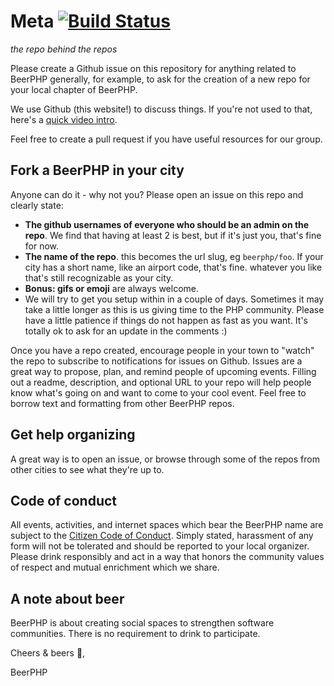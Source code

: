 Meta [![Build Status](https://travis-ci.org/beerphp/meta.svg?branch=master)](https://travis-ci.org/beerphp/meta)
====

*the repo behind the repos*

Please create a Github issue on this repository for anything related to BeerPHP generally,
for example, to ask for the creation of a new repo for your local chapter of BeerPHP.

We use Github (this website!) to discuss things.
If you're not used to that, here's a [quick video intro](https://www.youtube.com/watch?v=KlrJVSJRUN4).

Feel free to create a pull request if you have useful resources for our group.

## Fork a BeerPHP in your city

Anyone can do it - why not you? Please open an issue on this repo and clearly state:
- **The github usernames of everyone who should be an admin on the repo**. We find that having at least 2 is best, but if it's just you, that's fine for now.
- **The name of the repo**. this becomes the url slug, eg `beerphp/foo`. If your city has a short name, like an airport code, that's fine. whatever you like that's still recognizable as your city.
- **Bonus: gifs or emoji** are always welcome.
- We will try to get you setup within in a couple of days. Sometimes it may take a little longer as this is us giving time to the PHP community. Please have a little patience if things do not happen as fast as you want. It's totally ok to ask for an update in the comments :)


Once you have a repo created, encourage people in your town to "watch" the repo to subscribe to notifications for issues on Github.
Issues are a great way to propose, plan, and remind people of upcoming events.
Filling out a readme, description, and optional URL to your repo will help people know what's going on and want to come to your cool event.
Feel free to borrow text and formatting from other BeerPHP repos.

## Get help organizing

A great way is to open an issue, or browse through some of the repos from other cities to see what they're up to.

## Code of conduct

All events, activities, and internet spaces which bear the BeerPHP name are subject to the [Citizen Code of Conduct](http://citizencodeofconduct.org/).
Simply stated, harassment of any form will not be tolerated and should be reported to your local organizer.
Please drink responsibly and act in a way that honors the community values of respect and mutual enrichment which we share.

## A note about beer

BeerPHP is about creating social spaces to strengthen software communities. There is no requirement to drink to participate.


Cheers & beers :beers:,

BeerPHP
